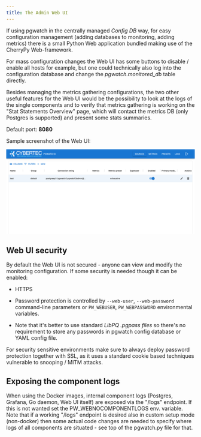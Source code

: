 ```yaml
---
title: The Admin Web UI
---
```


If using pgwatch in the centrally managed *Config DB* way, for easy
configuration management (adding databases to monitoring, adding
metrics) there is a small Python Web application bundled making use of
the CherryPy Web-framework.

For mass configuration changes the Web UI has some buttons to disable /
enable all hosts for example, but one could technically also log into
the configuration database and change the *pgwatch.monitored_db* table
directly.

Besides managing the metrics gathering configurations, the two other
useful features for the Web UI would be the possibility to look at the
logs of the single components and to verify that metrics gathering is
working on the "Stat Statements Overview" page, which will contact the
metrics DB (only Postgres is supported) and present some stats
summaries.

Default port: **8080**

Sample screenshot of the Web UI:

[![A sample screenshot of the pgwatch admin Web UI](../gallery/webui_sources_grid.png)](../gallery/webui_sources_grid.png)

## Web UI security

By default the Web UI is not secured - anyone can view and modify the
monitoring configuration. If some security is needed though it can be
enabled:

-   HTTPS

-   Password protection is controlled by `--web-user`, `--web-password` command-line parameters or
    `PW_WEBUSER`, `PW_WEBPASSWORD` environmental variables.

-   Note that it's better to use standard *LibPQ .pgpass files* so
    there's no requirement to store any passwords in pgwatch config
    database or YAML config file.

For security sensitive environments make sure to always deploy password
protection together with SSL, as it uses a standard cookie based
techniques vulnerable to snooping / MITM attacks.

## Exposing the component logs

When using the Docker images, internal component logs (Postgres,
Grafana, Go daemon, Web UI itself) are exposed via the "/logs"
endpoint. If this is not wanted set the PW_WEBNOCOMPONENTLOGS env.
variable. Note that if a working "/logs" endpoint is desired also in
custom setup mode (non-docker) then some actual code changes are needed
to specify where logs of all components are situated - see top of the
pgwatch.py file for that.
